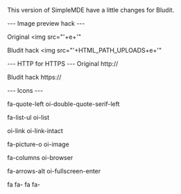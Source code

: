 This version of SimpleMDE have a little changes for Bludit.

--- Image preview hack ---

Original
<img src="'+e+'"

Bludit hack
<img src="'+HTML_PATH_UPLOADS+e+'"


--- HTTP for HTTPS ---
Original
http://

Bludit hack
https://

--- Icons ---

fa-quote-left
oi-double-quote-serif-left

fa-list-ul
oi-list

oi-link
oi-link-intact

fa-picture-o
oi-image

fa-columns
oi-browser

fa-arrows-alt
oi-fullscreen-enter

fa fa-
fa fa-
